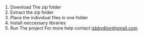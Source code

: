 1. Download The zip folder
2. Extract the zip folder
3. Place the individual files in one folder
4. Install neccessary libraries
5. Run The project
For more help contact isbbydiior@gmail.com
